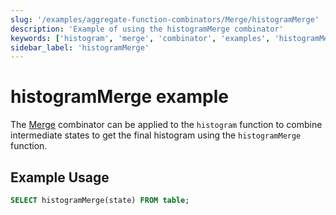 ```yaml
---
slug: '/examples/aggregate-function-combinators/Merge/histogramMerge'
description: 'Example of using the histogramMerge combinator'
keywords: ['histogram', 'merge', 'combinator', 'examples', 'histogramMerge']
sidebar_label: 'histogramMerge'
---
```


# histogramMerge example

The [Merge](/sql-reference/aggregate-functions/combinators#-merge) combinator can be applied to the `histogram` function to combine intermediate states to get the final histogram using the `histogramMerge` function.

## Example Usage

```sql
SELECT histogramMerge(state) FROM table;
``` 